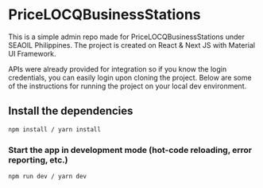 # PriceLOCQBusinessStations

This is a simple admin repo made for PriceLOCQBusinessStations under SEAOIL Philippines.
The project is created on React & Next JS with Material UI Framework.

APIs were already provided for integration so if you know the login credentials, you can easily login upon
cloning the project. Below are some of the instructions for running the project on your local dev environment.

## Install the dependencies
```bash
npm install / yarn install
```

### Start the app in development mode (hot-code reloading, error reporting, etc.)
```bash
npm run dev / yarn dev
```
